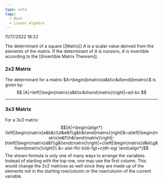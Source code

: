 ```yaml
---
type: note
tags:
  - Math
  - Linear_Algebra
---
```

11/17/2022 18:22

  

The determinant of a square [[Matrix]] $A$ is a scalar value derived from the elements of the matrix. If the determinant of $A$ is nonzero, $A$ is invertible according to the [[Invertible Matrix Theorem]]. 

### 2x2 Matrix
The determinant for a matrix $A=\begin{bmatrix}a&b\\c&d\end{bmatrix}$ is given by:
$$
|A|=\left|\begin{matrix}a&b\\c&d\end{matrix}\right|=ad-bc
$$

---

### 3x3 Matrix
For a 3x3 matrix:
$$|A|=\begin{align*}
\left|\begin{matrix}a&b&c\\d&e&f\\g&h&i\end{matrix}\right|&=a\left|\begin{matrix}e&f\\h&i\end{matrix}\right|-b\left|\begin{matrix}d&f\\g&i\end{matrix}\right|+c\left|\begin{matrix}d&e\\g&h\end{matrix}\right|\\
&= a(ei-fh)-b(di-fg)+c(dh-eg)
\end{align*}$$
The shown formula is only one of many ways to arrange the variables. Instead of starting with the top row, one may use the first column. This would change the 2x2 matrices as well since they are made up of the elements not in the starting row/column or the row/column of the current variable.